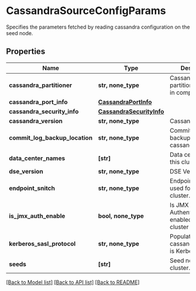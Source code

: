 # CassandraSourceConfigParams

Specifies the parameters fetched by reading cassandra configuration on the seed node.

## Properties
Name | Type | Description | Notes
------------ | ------------- | ------------- | -------------
**cassandra_partitioner** | **str, none_type** | Cassandra partitioner required in compaction. | [optional] 
**cassandra_port_info** | [**CassandraPortInfo**](CassandraPortInfo.md) |  | [optional] 
**cassandra_security_info** | [**CassandraSecurityInfo**](CassandraSecurityInfo.md) |  | [optional] 
**cassandra_version** | **str, none_type** | Cassandra Version. | [optional] 
**commit_log_backup_location** | **str, none_type** | Commit Logs backup location on cassandra nodes | [optional] 
**data_center_names** | **[str]** | Data centers for this cluster. | [optional] 
**dse_version** | **str, none_type** | DSE Version | [optional] 
**endpoint_snitch** | **str, none_type** | Endpoint snitch used for this cluster. | [optional] 
**is_jmx_auth_enable** | **bool, none_type** | Is JMX Authentication enabled in this cluster ? | [optional] 
**kerberos_sasl_protocol** | **str, none_type** | Populated if cassandraAuthType is Kerberos. | [optional] 
**seeds** | **[str]** | Seed nodes of this cluster. | [optional] 

[[Back to Model list]](../README.md#documentation-for-models) [[Back to API list]](../README.md#documentation-for-api-endpoints) [[Back to README]](../README.md)


